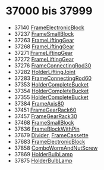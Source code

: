 # 37000 bis 37999
- 37140 [FrameElectronicBlock](Elements/FrameElectronicBlock.md)
- 37237 [FrameSmallBlock](Elements/FrameSmallBlock.md)
- 37263 [FrameLiftingGear](Elements/FrameLiftingGear.md)
- 37268 [FrameLiftingGear](Elements/FrameLiftingGear.md)
- 37271 [FrameLiftingGear](Elements/FrameLiftingGear.md)
- 37272 [FrameLiftingGear](Elements/FrameLiftingGear.md)
- 37276 [FrameConnectingRod30](Elements/FrameConnectingRod30.md)
- 37282 [HolderLiftingJoint](Elements/HolderLiftingJoint.md)
- 37283 [FrameConnectingRod60](Elements/FrameConnectingRod60.md)
- 37353 [HolderCompleteBucket](Elements/HolderCompleteBucket.md)
- 37354 [HolderCompleteBucket](Elements/HolderCompleteBucket.md)
- 37355 [HolderCompleteBucket](Elements/HolderCompleteBucket.md)
- 37384 [FrameAxis80](Elements/FrameAxis80.md)
- 37451 [FrameGearRack60](Elements/FrameGearRack60.md)
- 37457 [FrameGearRack30](Elements/FrameGearRack30.md)
- 37468 [FrameSmallBlock](Elements/FrameSmallBlock.md)
- 37636 [FrameBlockWithPin](Elements/FrameBlockWithPin.md)
- 37679 [Divider](ModelBase/Divider.md), [FrameCassette](Elements/FrameCassette.md)
- 37683 [FrameElectronicBlock](Elements/FrameElectronicBlock.md)
- 37858 [ComboWormAndNutScrew](Elements/ComboWormAndNutScrew.md)
- 37869 [HolderBulbLamp](Elements/HolderBulbLamp.md)
- 37875 [HolderBulbLamp](Elements/HolderBulbLamp.md)